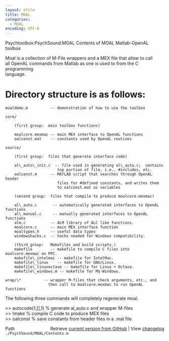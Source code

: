 ```yaml
---
layout: mfile
title: MOAL
categories:
  - MOAL
encoding: UTF-8
---
```


Psychtoolbox:PsychSound:MOAL Contents of MOAL Matlab-OpenAL toolbox  

Moal is a collection of M-File wrappers and a MEX file that allow to call  
all OpenAL commands from Matlab as one is used to from the C programming  
language.  

# Directory structure is as follows:  

    moaldemo.m          -- demonstration of how to use the toolbox  

    core/  

        (first group:  main toolbox functions)  

        moalcore.mexmac -- main MEX interface to OpenAL functions  
        oalconst.mat    -- constants used by OpenAL routines  

    source/  

        (first group:  files that generate interface code)  

        al\_auto\_init.c  -- file used in generating al\_auto.c;  contains  
                           top portion of file, i.e., #includes, etc.  
        oalconst.m      -- MATLAB script that searches through OpenAL header  
                           files for #defined constants, and writes them  
                           to oalconst.mat as variables  

        (second group:  files that compile to produce moalcore.mexmac)  

        al\_auto.c       -- automatically generated interfaces to OpenAL functions  
        al\_manual.c     -- manually generated interfaces to OpenAL functions  
        alm.c           -- ALM library of ALC like functions.  
        moalcore.c      -- main MEX interface function  
        moaltypes.h     -- useful data types  
        windowshacks.c  -- hacks needed for Windows compatibility.  

        (third group:   Makefiles and build scripts.)  
        makefile        -- makefile to compile C files into moalcore.mexmac on PPC.  
        makefile\_intelmac -- makefile for IntelMac.  
        makefile\_linux    -- makefile for GNU/Linux.  
        makefile\_linuxoctave -- makefile for Linux + Octave.  
        makefile\_windows.m -- makefile for M$-Windows.  

    wrap/\*          -- wrapper M-files that check arguments, etc., and  
                       then call to moalcore.mexmac to run OpenAL functions  


The following three commands will completely regenerate moal.  

\>\> autocode(1,[],1)     % generate al\_auto.c and wrapper M-files  
\>\> !make                % compile C code to produce MEX files  
\>\> oalconst             % save constants from header files in a .mat file  


<div class="code_header" style="text-align:right;">
  <span style="float:left;">Path&nbsp;&nbsp;</span> <span class="counter">Retrieve <a href=
  "https://raw.github.com/Psychtoolbox-3/Psychtoolbox-3/beta/./PsychSound/MOAL/Contents.m">current version from GitHub</a> | View <a href=
  "https://github.com/Psychtoolbox-3/Psychtoolbox-3/commits/beta/./PsychSound/MOAL/Contents.m">changelog</a></span>
</div>
<div class="code">
  <code>./PsychSound/MOAL/Contents.m</code>
</div>
